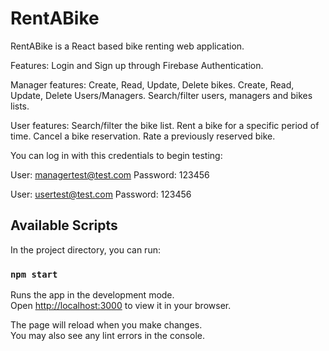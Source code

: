 # RentABike

RentABike is a React based bike renting web application.

Features:
Login and Sign up through Firebase Authentication.

Manager features:
Create, Read, Update, Delete bikes.
Create, Read, Update, Delete Users/Managers.
Search/filter users, managers and bikes lists.

User features:
Search/filter the bike list.
Rent a bike for a specific period of time.
Cancel a bike reservation.
Rate a previously reserved bike.

You can log in with this credentials to begin testing:

User: managertest@test.com
Password: 123456

User: usertest@test.com
Password: 123456

## Available Scripts

In the project directory, you can run:

### `npm start`

Runs the app in the development mode.\
Open [http://localhost:3000](http://localhost:3000) to view it in your browser.

The page will reload when you make changes.\
You may also see any lint errors in the console.
